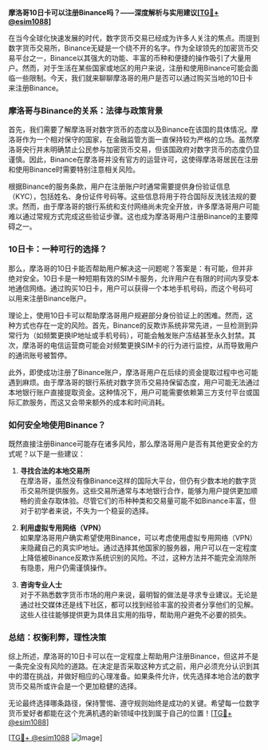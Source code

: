 **摩洛哥10日卡可以注册Binance吗？——深度解析与实用建议[[TG💪+ @esim1088](https://t.me/s/esim1088)]**

在当今全球化快速发展的时代，数字货币交易已经成为许多人关注的焦点。而提到数字货币交易所，Binance无疑是一个绕不开的名字。作为全球领先的加密货币交易平台之一，Binance以其强大的功能、丰富的币种和便捷的操作吸引了大量用户。然而，对于生活在某些国家或地区的用户来说，注册和使用Binance可能会面临一些限制。今天，我们就来聊聊摩洛哥的用户是否可以通过购买当地的10日卡来注册Binance。

### **摩洛哥与Binance的关系：法律与政策背景**

首先，我们需要了解摩洛哥对数字货币的态度以及Binance在该国的具体情况。摩洛哥作为一个相对保守的国家，在金融监管方面一直保持较为严格的立场。虽然摩洛哥央行并未明确禁止公民参与加密货币交易，但该国政府对数字货币的态度仍显谨慎。因此，Binance在摩洛哥并没有官方的运营许可，这使得摩洛哥居民在注册和使用Binance时需要特别注意相关风险。

根据Binance的服务条款，用户在注册账户时通常需要提供身份验证信息（KYC），包括姓名、身份证件号码等。这些信息将用于符合国际反洗钱法规的要求。然而，由于摩洛哥的银行系统和支付网络尚未完全开放，许多摩洛哥用户可能难以通过常规方式完成这些验证步骤。这也成为摩洛哥用户注册Binance的主要障碍之一。

### **10日卡：一种可行的选择？**

那么，摩洛哥的10日卡能否帮助用户解决这一问题呢？答案是：有可能，但并非绝对安全。10日卡是一种短期有效的SIM卡服务，允许用户在有限的时间内享受本地通信网络。通过购买10日卡，用户可以获得一个本地手机号码，而这个号码可以用来注册Binance账户。

理论上，使用10日卡可以帮助摩洛哥用户规避部分身份验证上的困难。然而，这种方式也存在一定的风险。首先，Binance的反欺诈系统非常先进，一旦检测到异常行为（如频繁更换IP地址或手机号码），可能会触发账户冻结甚至永久封禁。其次，摩洛哥的电信运营商可能会对频繁更换SIM卡的行为进行监控，从而导致用户的通讯账号被暂停。

此外，即使成功注册了Binance账户，摩洛哥用户在后续的资金提取过程中也可能遇到麻烦。由于摩洛哥的银行系统对数字货币交易持保留态度，用户可能无法通过本地银行账户直接提取资金。这种情况下，用户可能需要依赖第三方支付平台或国际汇款服务，而这又会带来额外的成本和时间消耗。

### **如何安全地使用Binance？**

既然直接注册Binance可能存在诸多风险，那么摩洛哥用户是否有其他更安全的方式呢？以下是一些建议：

1. **寻找合法的本地交易所**  
   在摩洛哥，虽然没有像Binance这样的国际大平台，但仍有少数本地的数字货币交易所提供服务。这些交易所通常与本地银行合作，能够为用户提供更加顺畅的资金存取体验。尽管它们的币种种类和交易量可能不如Binance丰富，但对于初学者来说，不失为一个稳妥的选择。

2. **利用虚拟专用网络（VPN）**  
   如果摩洛哥用户确实希望使用Binance，可以考虑使用虚拟专用网络（VPN）来隐藏自己的真实IP地址。通过选择其他国家的服务器，用户可以在一定程度上降低被Binance反欺诈系统识别的风险。不过，这种方法并不能完全消除所有隐患，用户仍需谨慎操作。

3. **咨询专业人士**  
   对于不熟悉数字货币市场的用户来说，最明智的做法是寻求专业建议。无论是通过社交媒体还是线下社区，都可以找到经验丰富的投资者分享他们的见解。这些人往往能够提供更为具体且实用的指导，帮助用户避免不必要的损失。

### **总结：权衡利弊，理性决策**

综上所述，摩洛哥的10日卡可以在一定程度上帮助用户注册Binance，但这并不是一条完全没有风险的道路。在决定是否采取这种方式之前，用户必须充分认识到其中的潜在挑战，并做好相应的心理准备。如果条件允许，优先选择本地合法的数字货币交易所或许会是一个更加稳健的选择。

无论最终选择哪条路径，保持警惕、遵守规则始终是成功的关键。希望每一位数字货币爱好者都能在这个充满机遇的新领域中找到属于自己的位置！[[TG💪+ @esim1088](https://t.me/s/esim1088)]

[[TG💪+ @esim1088](https://t.me/s/esim1088) ![Image](https://i.postimg.cc/4NQfJmqS/Snipaste-2025-05-13-00-14-12.png)]